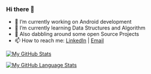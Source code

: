 ### Hi there 👋

<!--
**kavita121/kavita121** is a ✨ _special_ ✨ repository because its `README.md` (this file) appears on your GitHub profile.-->

- 🔭 I’m currently working on Android development
- 🚀 I’m currently learning Data Structures and Algorithm
- 🌱 Also dabbling around some open Source Projects
- 📫 How to reach me: [LinkedIn](https://www.linkedin.com/in/kavita121/) | [Email](mailto:kavita12180@gmail.com)


[![My GitHub Stats](https://github-readme-stats.vercel.app/api/?username=kavita121&count_private=true&showicons=true)]()


[![My GitHub Language Stats](https://github-readme-stats.vercel.app/api/top-langs/?username=kavita121&langs_count=5)]()
